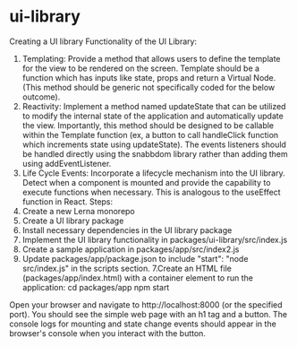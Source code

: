 # ui-library
Creating a UI library
Functionality of the UI Library:
1. Templating: Provide a method that allows users to define the template for the view to be rendered on the screen. Template should be a function which has inputs like state, props
and return a Virtual Node. (This method should be generic not specifically coded for the below outcome).
2. Reactivity: Implement a method named updateState that can be utilized to modify the
internal state of the application and automatically update the view. Importantly, this method should be designed to be callable within the Template function (ex, a button to call
handleClick function which increments state using updateState). The events listeners should be handled directly using the snabbdom library rather than adding them using addEventListener.
3. Life Cycle Events: Incorporate a lifecycle mechanism into the UI library. Detect when a component is mounted and provide the capability to execute functions when necessary. This is analogous to the useEffect function in React.
Steps:
1. Create a new Lerna monorepo
2. Create a UI library package
3. Install necessary dependencies in the UI library package
4. Implement the UI library functionality in packages/ui-library/src/index.js
5. Create a sample application in packages/app/src/index2.js
6. Update packages/app/package.json to include "start": "node src/index.js" in the scripts section.
7.Create an HTML file (packages/app/index.html) with a container element
to run the application:
cd packages/app
npm start

Open your browser and navigate to http://localhost:8000 (or the specified port). You should see the simple web page with an h1 tag and a button. The console logs for mounting and state change events should appear in the browser's console when you interact with the button.
